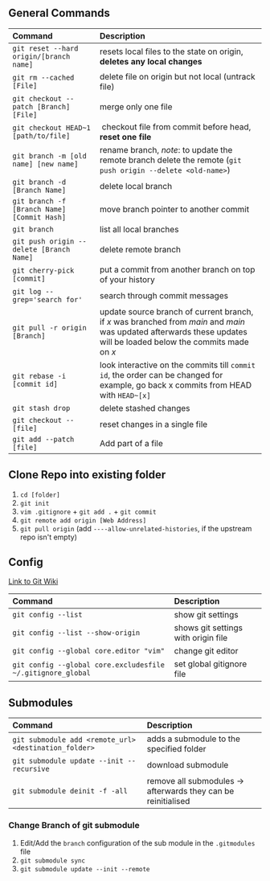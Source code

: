 ## General Commands

Command | Description
:--- | :---
`git reset --hard origin/[branch name]`     | resets local files to the state on origin, **deletes any local changes**
`git rm --cached [File]`                    | delete file on origin but not local (untrack file)
`git checkout --patch [Branch] [File]`      | merge only one file
`git checkout HEAD~1 [path/to/file]`        | checkout file from commit before head, **reset one file**
`git branch -m [old name] [new name]`       | rename branch, *note*: to update the remote branch delete the remote (`git push origin --delete <old-name>`)
`git branch -d [Branch Name]` | delete local branch
`git branch -f [Branch Name] [Commit Hash]` | move branch pointer to another commit
`git branch` | list all local branches
`git push origin --delete [Branch Name]`    | delete remote branch
`git cherry-pick [commit]`                  | put a commit from another branch on top of your history
`git log --grep='search for'`               | search through commit messages
`git pull -r origin [Branch]`               | update source branch of current branch, if *x* was branched from *main* and *main* was updated afterwards these updates will be loaded below the commits made on *x*
`git rebase -i [commit id]`                 | look interactive on the commits till `commit id`, the order can be changed for example, go back x commits from HEAD with `HEAD~[x]`
`git stash drop`                            | delete stashed changes
`git checkout -- [file]`                    | reset changes in a single file
`git add --patch [file]`                    | Add part of a file


## Clone Repo into existing folder

1. `cd [folder]`
2. `git init`
3. `vim .gitignore` + `git add .` + `git commit`
4. `git remote add origin [Web Address]`
5. `git pull origin` (add `----allow-unrelated-histories`, if the upstream repo isn't empty)

## Config

[Link to Git Wiki](https://www.git-scm.com/book/en/v2/Customizing-Git-Git-Configuration)

Command                                 | Description
:---                                    | :---
`git config --list`                     | show git settings
`git config --list --show-origin` | shows git settings with origin file
`git config --global core.editor "vim"` | change git editor
`git config --global core.excludesfile ~/.gitignore_global` | set global gitignore file


## Submodules

Command                                                 | Description
:---                                                    | :---
`git submodule add <remote_url> <destination_folder>`   | adds a submodule to the specified folder
`git submodule update --init --recursive`               | download submodule
`git submodule deinit -f -all` | remove all submodules -> afterwards they can be reinitialised

### Change Branch of git submodule
1. Edit/Add the `branch` configuration of the sub module in the `.gitmodules` file
2. `git submodule sync`
3. `git submodule update --init --remote`

